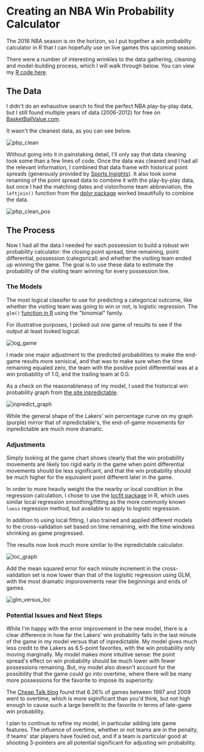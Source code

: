 # Creating an NBA Win Probability Calculator

The 2016 NBA season is on the horizon, so I put together a win probabilty calculator in R that I can hopefully use on live games this upcoming season.

There were a number of interesting wrinkles to the data gathering, cleaning and model-building process, which I will walk through below. You can view my [R code here](https://github.com/colekev/nba_win_prob_calc/blob/master/nba_win_prob.R).

## The Data

I didn't do an exhaustive search to find the perfect NBA play-by-play data, but I still found multiple years of data (2006-2012) for free on [BasketBallValue.com](http://basketballvalue.com/downloads.php). 

It wasn't the cleanest data, as you can see below.

![pbp_clean](https://github.com/colekev/nba_win_prob_calc/blob/master/images/pbp_preClean.png)

Without going into it in painstaking detail, I'll only say that data cleaning took some than a few lines of code. Once the data was cleaned and I had all the relevant information, I combined that data frame with historical point spreads (generously provided by [Sports Insights](https://www.sportsinsights.com/)). It also took some renaming of the point spread data to combine it with the play-by-play data, but once I had the matching dates and vistor/home team abbreviation, the `leftjoin()` function from the [dplyr package](https://cran.rstudio.com/web/packages/dplyr/vignettes/introduction.html) worked beautifully to combine the data.

![pbp_clean_pos](https://github.com/colekev/nba_win_prob_calc/blob/master/images/pbp_posClean.png)

## The Process

Now I had all the data I needed for each possession to build a robust win probability calculator: the closing point spread, time remaining, point differential, possession (categorical) and whether the visiting team ended up winning the game. The goal is to use these data to estimate the probability of the visiting team winning for every possession line.

### The Models

The most logical classifer to use for predicting a categorical outcome, like whether the visiting team was going to win or not, is logistic regression. The `glm()` [function in R](http://www.statmethods.net/advstats/glm.html) using the "binomial" family.

For illustrative purposes, I picked out one game of results to see if the output at least looked logical.

![log_game](https://github.com/colekev/nba_win_prob_calc/blob/master/images/nbaWinProb.png)

I made one major adjustment to the predicted probabilities to make the end-game results more senisical, and that was to make sure when the time remaining equaled zero, the team with the positive point differential was at a win probability of 1.0, and the trailing team at 0.0.

As a check on the reasonableness of my model, I used the historical win probability graph from [the site inpredictable](http://stats.inpredictable.com/nba/wpBox.php?season=2010&month=10&date=2010-10-26&gid=0021000003&pregm=odds).

![inpredict_graph](https://github.com/colekev/nba_win_prob_calc/blob/master/images/inpredict.png)

While the general shape of the Lakers' win percentage curve on my graph (purple) mirror that of inpredictable's, the end-of-game movements for inpredictable are much more dramatic. 

### Adjustments

Simply looking at the game chart shows clearly that the win probability movements are likely too rigid early in the game when point differential movements should be less significant, and that the win probability should be much higher for the equivalent point different later in the game. 

In order to more heavily weight the the nearby or local condition in the regression calculation, I chose to use the [locfit package](https://cran.r-project.org/web/packages/locfit/locfit.pdf) in R, which uses similar local regression smoothing/fitting as the more commonly known `loess` regression method, but available to apply to logistic regression.

In addition to using local fitting, I also trained and applied different models to the cross-validation set based on time remaining, with the time windows shrinking as game progressed.

The results now look much more similar to the inpredictable calculator.

![loc_graph](https://github.com/colekev/nba_win_prob_calc/blob/master/images/nbaWinProbLoc_byQtr.png)

Add the mean squared error for each minute increment in the cross-validation set is now lower than that of the logisitic regression using GLM, with the most dramatic imporovements near the beginnings and ends of games.

![glm_versus_loc](https://github.com/colekev/nba_win_prob_calc/blob/master/images/nbaWinErrorDiff.png)

### Potential Issues and Next Steps

While I'm happy with the error improvement in the new model, there is a clear difference in how far the Lakers' win probability falls in the last minute of the game in my model versus that of inpredictable. My model gives much less credit to the Lakers as 6.5-point favorites, with the win probability only moving marginally. My model makes more intuitive sense: the point spread's effect on win probability should be much lower with fewer possessions remaining. But, my model also doesn't account for the possibility that the game could go into overtime, where there will be many more possessions for the favorite to impose its superiority.

The [Cheap Talk blog](https://cheaptalk.org/2009/06/10/the-overtime-spike-in-nba-basketball/) found that 6.26% of games between 1997 and 2009 went to overtime, which is more siginificant than you'd think, but not high enough to cause such a large benefit to the favorite in terms of late-game win probability.

I plan to continue to refine my model, in particular adding late game features. The influence of overtime, whether or not teams are in the penalty, if teams' star players have fouled out, and if a team is particular good at shooting 3-pointers are all potential significant for adjusting win probability.
